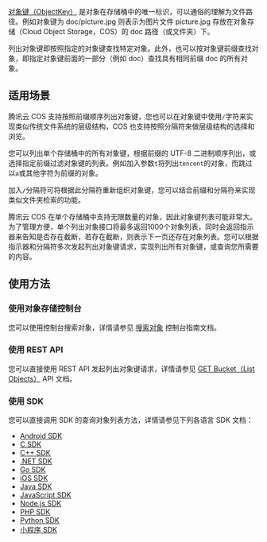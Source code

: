 [对象键（ObjectKey）](https://cloud.tencent.com/document/product/436/13324#.E5.AF.B9.E8.B1.A1.E9.94.AE) 是对象在存储桶中的唯一标识，可以通俗的理解为文件路径。例如对象键为 doc/picture.jpg 则表示为图片文件 picture.jpg 存放在对象存储（Cloud Object Storage，COS）的 doc 路径（或文件夹）下。

列出对象键即按照指定的对象键查找特定对象。此外，也可以按对象键前缀查找对象，即指定对象键前面的一部分（例如 doc）查找具有相同前缀 doc 的所有对象。

## 适用场景

腾讯云 COS 支持按照前缀顺序列出对象键，您也可以在对象键中使用`/`字符来实现类似传统文件系统的层级结构，COS 也支持按照分隔符来做层级结构的选择和浏览。

您可以列出单个存储桶中的所有对象键，根据前缀的 UTF-8 二进制顺序列出，或选择指定前缀过滤对象键的列表。例如加入参数`t`将列出`tencent`的对象，而跳过以`a`或其他字符为前缀的对象。

加入`/`分隔符可将根据此分隔符重新组织对象键，您可以结合前缀和分隔符来实现类似文件夹检索的功能。

腾讯云 COS 在单个存储桶中支持无限数量的对象，因此对象键列表可能非常大。为了管理方便，单个列出对象接口将最多返回1000个对象列表，同时会返回指示器来告知是否存在截断，若存在截断，则表示下一页还存在对象列表。您可以根据指示器和分隔符多次发起列出对象键请求，实现列出所有对象键，或查询您所需要的内容。

## 使用方法

### 使用对象存储控制台

您可以使用控制台搜索对象，详情请参见 [搜索对象](https://cloud.tencent.com/document/product/436/13325) 控制台指南文档。

### 使用 REST API

您可以直接使用 REST API 发起列出对象键请求，详情请参见 [GET Bucket（List Objects）](https://cloud.tencent.com/document/product/436/7734) API 文档。

### 使用 SDK

您可以直接调用 SDK 的查询对象列表方法，详情请参见下列各语言 SDK 文档：

- [Android SDK](https://cloud.tencent.com/document/product/436/46417)
- [C SDK](https://cloud.tencent.com/document/product/436/65658)
- [C++ SDK](https://cloud.tencent.com/document/product/436/35161)
- [.NET SDK](https://cloud.tencent.com/document/product/436/47232)
- [Go SDK](https://cloud.tencent.com/document/product/436/65647)
- [iOS SDK](https://cloud.tencent.com/document/product/436/46383)
- [Java SDK](https://cloud.tencent.com/document/product/436/65938)
- [JavaScript SDK](https://cloud.tencent.com/document/product/436/64962)
- [Node.js SDK](https://cloud.tencent.com/document/product/436/64982)
- [PHP SDK](https://cloud.tencent.com/document/product/436/64286)
- [Python SDK](https://cloud.tencent.com/document/product/436/65823)
- [小程序 SDK](https://cloud.tencent.com/document/product/436/64993)

